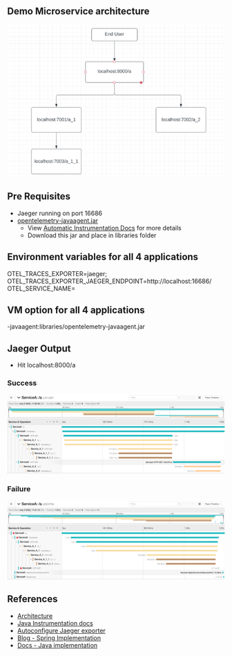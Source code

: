 
## Demo Microservice architecture
![img_1.png](img_1.png)

## Pre Requisites
- Jaeger running on port 16686
- [opentelemetry-javaagent.jar](https://github.com/open-telemetry/opentelemetry-java-instrumentation/releases/download/v1.12.0/opentelemetry-javaagent.jar)
    - View [Automatic Instrumentation Docs](https://opentelemetry.io/docs/instrumentation/java/automatic/) for more details
    - Download this jar and place in libraries folder
    
## Environment variables for all 4 applications
OTEL_TRACES_EXPORTER=jaeger;
OTEL_TRACES_EXPORTER_JAEGER_ENDPOINT=http://localhost:16686/
OTEL_SERVICE_NAME=<service-name>

## VM option for all 4 applications
-javaagent:libraries/opentelemetry-javaagent.jar

## Jaeger Output
- Hit localhost:8000/a

### Success
![img_3.png](img_3.png)

### Failure
![img_2.png](img_2.png)

## References
- [Architecture](https://www.jaegertracing.io/docs/1.21/architecture/)
- [Java Instrumentation docs](https://opentelemetry.io/docs/instrumentation/java/)
- [Autoconfigure Jaeger exporter](https://github.com/open-telemetry/opentelemetry-java/blob/main/sdk-extensions/autoconfigure/README.md#jaeger-exporter)
- [Blog - Spring Implementation](https://reflectoring.io/spring-boot-tracing/)
- [Docs - Java implementation](https://github.com/open-telemetry/opentelemetry-java-docs/tree/main/jaeger)